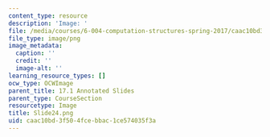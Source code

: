```yaml
---
content_type: resource
description: 'Image: '
file: /media/courses/6-004-computation-structures-spring-2017/caac10bd3f504fcebbac1ce574035f3a_Slide24.png
file_type: image/png
image_metadata:
  caption: ''
  credit: ''
  image-alt: ''
learning_resource_types: []
ocw_type: OCWImage
parent_title: 17.1 Annotated Slides
parent_type: CourseSection
resourcetype: Image
title: Slide24.png
uid: caac10bd-3f50-4fce-bbac-1ce574035f3a
---
```

